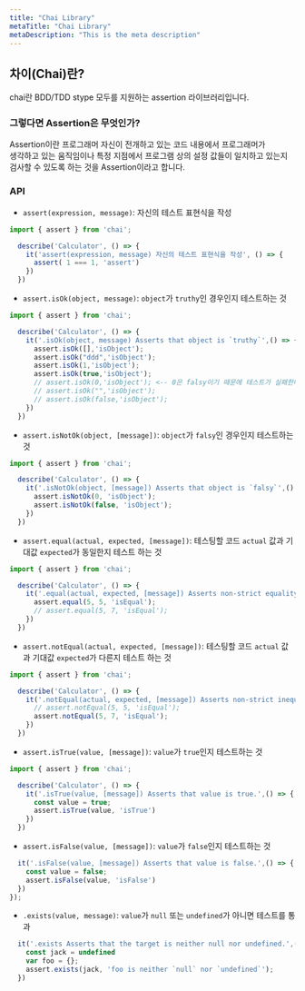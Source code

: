 ```yaml
---
title: "Chai Library"
metaTitle: "Chai Library"
metaDescription: "This is the meta description"
---
```


## 차이(Chai)란?

chai란 BDD/TDD stype 모두를 지원하는 assertion 라이브러리입니다.  

### 그렇다면 Assertion은 무엇인가?

Assertion이란 프로그래머 자신이 전개하고 있는 코드 내용에서 프로그래머가  
생각하고 있는 움직임이나 특정 지점에서 프로그램 상의 설정 값들이 일치하고 있는지  
검사할 수 있도록 하는 것을 Assertion이라고 합니다.  

### API

- `assert(expression, message)`: 자신의 테스트 표현식을 작성

```ts
import { assert } from 'chai';

  describe('Calculator', () => {
    it('assert(expression, message) 자신의 테스트 표현식을 작성', () => {
      assert( 1 === 1, 'assert')
    })
  })
```

- `assert.isOk(object, message)`: `object`가 `truthy`인 경우인지 테스트하는 것

```ts
import { assert } from 'chai';

  describe('Calculator', () => {
    it('.isOk(object, message) Asserts that object is `truthy`',() => {
      assert.isOk([],'isObject');
      assert.isOk("ddd",'isObject');
      assert.isOk(1,'isObject');
      assert.isOk(true,'isObject');
      // assert.isOk(0,'isObject'); <-- 0은 falsy이기 때문에 테스트가 실패한다
      // assert.isOk("",'isObject');
      // assert.isOk(false,'isObject');
    })
  })
```

- `assert.isNotOk(object, [message])`: `object`가 `falsy`인 경우인지 테스트하는 것  

```ts
import { assert } from 'chai';

  describe('Calculator', () => {
    it('.isNotOk(object, [message]) Asserts that object is `falsy`',() => {
      assert.isNotOk(0, 'isObject');
      assert.isNotOk(false, 'isObject');
    })
  })
```

- `assert.equal(actual, expected, [message])`: 테스팅할 코드 `actual` 값과 기대값 `expected`가 동일한지 테스트 하는 것

```ts
import { assert } from 'chai';

  describe('Calculator', () => {
    it('.equal(actual, expected, [message]) Asserts non-strict equality (==) of actual and expected',() => {
      assert.equal(5, 5, 'isEqual');
      // assert.equal(5, 7, 'isEqual');
    })
  })
```

- `assert.notEqual(actual, expected, [message])`: 테스팅할 코드 `actual` 값과 기대값 `expected`가 다른지 테스트 하는 것

```ts
import { assert } from 'chai';

  describe('Calculator', () => {
    it('.notEqual(actual, expected, [message]) Asserts non-strict inequality (!=) of actual and expected.',() => {
      // assert.notEqual(5, 5, 'isEqual');
      assert.notEqual(5, 7, 'isEqual');
    })
  })
```

- `assert.isTrue(value, [message])`: `value`가 `true`인지 테스트하는 것

```ts
import { assert } from 'chai';

  describe('Calculator', () => {
    it('.isTrue(value, [message]) Asserts that value is true.',() => {
      const value = true;
      assert.isTrue(value, 'isTrue')
    })
  })
```

- `assert.isFalse(value, [message])`: `value`가 `false`인지 테스트하는 것

```ts
  it('.isFalse(value, [message]) Asserts that value is false.',() => {
    const value = false;
    assert.isFalse(value, 'isFalse')
  })
});

```

- `.exists(value, message)`: `value`가 `null` 또는 `undefined`가 아니면 테스트를 통과

```ts
  it('.exists Asserts that the target is neither null nor undefined.',() => {
    const jack = undefined
    var foo = {};
    assert.exists(jack, 'foo is neither `null` nor `undefined`');
  })
```